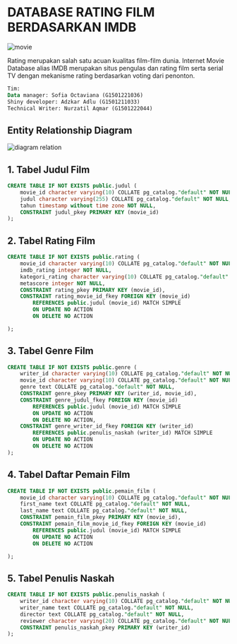 # DATABASE RATING FILM BERDASARKAN IMDB 
![movie](https://user-images.githubusercontent.com/125889903/220244275-5e26e547-c6f1-4e5a-ae71-779bac691ed6.png)

Rating merupakan salah satu acuan kualitas film-film dunia. Internet Movie Database alias IMDB merupakan situs pengulas dan rating film serta serial TV dengan mekanisme rating berdasarkan voting dari penonton. 

```sql
Tim:
Data manager: Sofia Octaviana (G1501221036)
Shiny developer: Adzkar Adlu (G1501211033)
Technical Writer: Nurzatil Aqmar (G1501222044)
```

## Entity Relationship Diagram

![diagram relation](https://user-images.githubusercontent.com/125889903/221397523-24efc735-fa8a-4c7d-921d-489c4e7b9f1f.jpeg)



## 1. Tabel Judul Film
```sql 
CREATE TABLE IF NOT EXISTS public.judul (
    movie_id character varying(10) COLLATE pg_catalog."default" NOT NULL,
    judul character varying(255) COLLATE pg_catalog."default" NOT NULL,
    tahun timestamp without time zone NOT NULL,
    CONSTRAINT judul_pkey PRIMARY KEY (movie_id)
);
```

## 2. Tabel Rating Film 
```sql
CREATE TABLE IF NOT EXISTS public.rating (
    movie_id character varying(10) COLLATE pg_catalog."default" NOT NULL,
    imdb_rating integer NOT NULL,
    kategori_rating character varying(10) COLLATE pg_catalog."default" NOT NULL,
    metascore integer NOT NULL,
    CONSTRAINT rating_pkey PRIMARY KEY (movie_id),
    CONSTRAINT rating_movie_id_fkey FOREIGN KEY (movie_id)
        REFERENCES public.judul (movie_id) MATCH SIMPLE
        ON UPDATE NO ACTION
        ON DELETE NO ACTION

);
```

## 3. Tabel Genre Film
```sql
CREATE TABLE IF NOT EXISTS public.genre (
    writer_id character varying(10) COLLATE pg_catalog."default" NOT NULL,
    movie_id character varying(10) COLLATE pg_catalog."default" NOT NULL,
    genre text COLLATE pg_catalog."default" NOT NULL,
    CONSTRAINT genre_pkey PRIMARY KEY (writer_id, movie_id),
    CONSTRAINT genre_judul_fkey FOREIGN KEY (movie_id)
        REFERENCES public.judul (movie_id) MATCH SIMPLE
        ON UPDATE NO ACTION
        ON DELETE NO ACTION,
    CONSTRAINT genre_writer_id_fkey FOREIGN KEY (writer_id)
        REFERENCES public.penulis_naskah (writer_id) MATCH SIMPLE
        ON UPDATE NO ACTION
        ON DELETE NO ACTION
);
```

## 4. Tabel Daftar Pemain Film
```sql
CREATE TABLE IF NOT EXISTS public.pemain_film (
    movie_id character varying(10) COLLATE pg_catalog."default" NOT NULL,
    first_name text COLLATE pg_catalog."default" NOT NULL,
    last_name text COLLATE pg_catalog."default" NOT NULL,
    CONSTRAINT pemain_film_pkey PRIMARY KEY (movie_id),
    CONSTRAINT pemain_film_movie_id_fkey FOREIGN KEY (movie_id)
        REFERENCES public.judul (movie_id) MATCH SIMPLE
        ON UPDATE NO ACTION
        ON DELETE NO ACTION

);
```

## 5. Tabel Penulis Naskah
```sql
CREATE TABLE IF NOT EXISTS public.penulis_naskah (
    writer_id character varying(10) COLLATE pg_catalog."default" NOT NULL,
    writer_name text COLLATE pg_catalog."default" NOT NULL,
    director text COLLATE pg_catalog."default" NOT NULL,
    reviewer character varying(20) COLLATE pg_catalog."default" NOT NULL,
    CONSTRAINT penulis_naskah_pkey PRIMARY KEY (writer_id)
);
```
